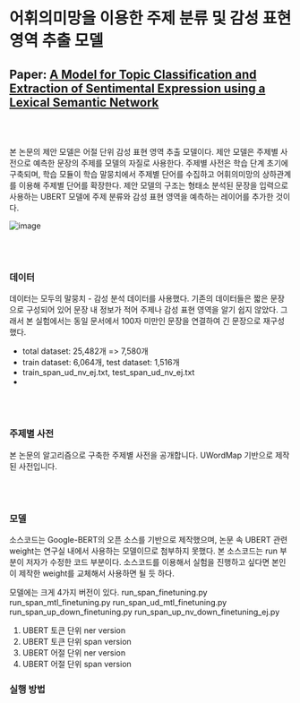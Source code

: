 # 어휘의미망을 이용한 주제 분류 및 감성 표현 영역 추출 모델

## Paper: [A Model for Topic Classification and Extraction of Sentimental Expression using a Lexical Semantic Network](https://www.dbpia.co.kr/Journal/articleDetail?nodeId=NODE11495798)

<br/>
<br/>

본 논문의 제안 모델은 어절 단위 감성 표현 영역 추출 모델이다. 제안 모델은 주제별 사전으로 예측한 문장의 주제를 모델의 자질로 사용한다. 주제별 사전은 학습 단계 초기에 구축되며, 학습 모듈이 학습 말뭉치에서 주제별 단어를 수집하고 어휘의미망의 상하관계를 이용해 주제별 단어를 확장한다. 제안 모델의 구조는 형태소 분석된 문장을 입력으로 사용하는 UBERT 모델에 주제 분류와 감성 표현 영역을 예측하는 레이어를 추가한 것이다. 

![image](https://github.com/jieun9851/EOSE-UWordMap/assets/57825347/ce307841-f8dd-4bd6-a97a-e4047c8d24e2)

<br/>
<br/>

### 데이터
데이터는 모두의 말뭉치 - 감성 분석 데이터를 사용했다. 기존의 데이터들은 짧은 문장으로 구성되어 있어 문장 내 정보가 적어 주제나 감성 표현 영역을 알기 쉽지 않았다. 그래서 본 실험에서는 동일 문서에서 100자 미만인 문장을 연결하여 긴 문장으로 재구성했다.
- total dataset: 25,482개 => 7,580개 
- train dataset: 6,064개, test dataset: 1,516개
- train_span_ud_nv_ej.txt, test_span_ud_nv_ej.txt
- 

<br/>
<br/>

### 주제별 사전
본 논문의 알고리즘으로 구축한 주제별 사전을 공개합니다. UWordMap 기반으로 제작된 사전입니다. 


<br/>
<br/>

### 모델

소스코드는 Google-BERT의 오픈 소스를 기반으로 제작했으며, 논문 속 UBERT 관련 weight는 연구실 내에서 사용하는 모델이므로 첨부하지 못했다.
본 소스코드는 run 부분이 저자가 수정한 코드 부분이다. 
소스코드를 이용해서 실험을 진행하고 싶다면 본인이 제작한 weight를 교체해서 사용하면 될 듯 하다.


모델에는 크게 4가지 버전이 있다.
run_span_finetuning.py
run_span_mtl_finetuning.py
run_span_ud_mtl_finetuning.py
run_span_up_down_finetuning.py
run_span_up_nv_down_finetuning_ej.py


1. UBERT 토큰 단위 ner version
2. UBERT 토큰 단위 span version
3. UBERT 어절 단위 ner version
4. UBERT 어절 단위 span version


### 실행 방법

